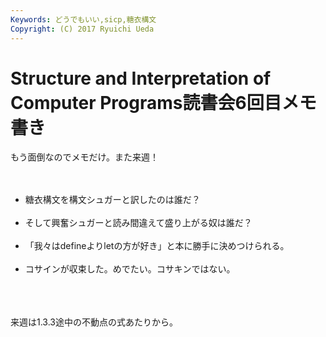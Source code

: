 ```yaml
---
Keywords: どうでもいい,sicp,糖衣構文
Copyright: (C) 2017 Ryuichi Ueda
---
```


# <!--:ja-->Structure and Interpretation of Computer Programs読書会6回目メモ書き<!--:-->
<!--:ja-->もう面倒なのでメモだけ。また来週！<br />
<br />
<ul><br />
	<li>糖衣構文を構文シュガーと訳したのは誰だ？</li><br />
	<li>そして興奮シュガーと読み間違えて盛り上がる奴は誰だ？</li><br />
	<li>「我々はdefineよりletの方が好き」と本に勝手に決めつけられる。</li><br />
	<li>コサインが収束した。めでたい。コサキンではない。</li><br />
</ul><br />
<br />
来週は1.3.3途中の不動点の式あたりから。<!--:-->
